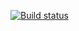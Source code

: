 [![Build status](https://ci.appveyor.com/api/projects/status/5iyowsxkyl3lmi4q?svg=true)](https://ci.appveyor.com/project/Yassssmin/patterns)
